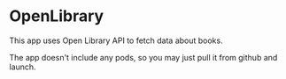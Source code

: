 # OpenLibrary

This app uses Open Library API to fetch data about books.

The app doesn't include any pods, so you may just pull it from github and launch.
